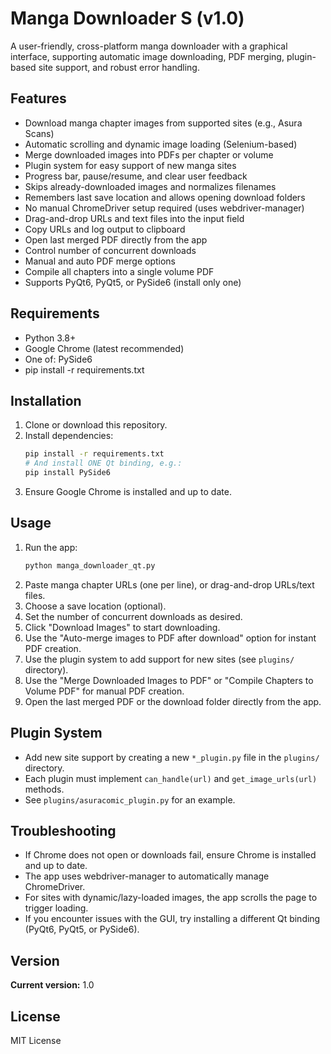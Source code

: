 # Manga Downloader S (v1.0)

A user-friendly, cross-platform manga downloader with a graphical interface, supporting automatic image downloading, PDF merging, plugin-based site support, and robust error handling.

## Features

- Download manga chapter images from supported sites (e.g., Asura Scans)
- Automatic scrolling and dynamic image loading (Selenium-based)
- Merge downloaded images into PDFs per chapter or volume
- Plugin system for easy support of new manga sites
- Progress bar, pause/resume, and clear user feedback
- Skips already-downloaded images and normalizes filenames
- Remembers last save location and allows opening download folders
- No manual ChromeDriver setup required (uses webdriver-manager)
- Drag-and-drop URLs and text files into the input field
- Copy URLs and log output to clipboard
- Open last merged PDF directly from the app
- Control number of concurrent downloads
- Manual and auto PDF merge options
- Compile all chapters into a single volume PDF
- Supports PyQt6, PyQt5, or PySide6 (install only one)

## Requirements

- Python 3.8+
- Google Chrome (latest recommended)
- One of: PySide6
- pip install -r requirements.txt

## Installation

1. Clone or download this repository.
2. Install dependencies:
   ```sh
   pip install -r requirements.txt
   # And install ONE Qt binding, e.g.:
   pip install PySide6
   ```
3. Ensure Google Chrome is installed and up to date.

## Usage

1. Run the app:
   ```sh
   python manga_downloader_qt.py
   ```
2. Paste manga chapter URLs (one per line), or drag-and-drop URLs/text files.
3. Choose a save location (optional).
4. Set the number of concurrent downloads as desired.
5. Click "Download Images" to start downloading.
6. Use the "Auto-merge images to PDF after download" option for instant PDF creation.
7. Use the plugin system to add support for new sites (see `plugins/` directory).
8. Use the "Merge Downloaded Images to PDF" or "Compile Chapters to Volume PDF" for manual PDF creation.
9. Open the last merged PDF or the download folder directly from the app.

## Plugin System

- Add new site support by creating a new `*_plugin.py` file in the `plugins/` directory.
- Each plugin must implement `can_handle(url)` and `get_image_urls(url)` methods.
- See `plugins/asuracomic_plugin.py` for an example.

## Troubleshooting

- If Chrome does not open or downloads fail, ensure Chrome is installed and up to date.
- The app uses webdriver-manager to automatically manage ChromeDriver.
- For sites with dynamic/lazy-loaded images, the app scrolls the page to trigger loading.
- If you encounter issues with the GUI, try installing a different Qt binding (PyQt6, PyQt5, or PySide6).

## Version

**Current version:** 1.0

## License

MIT License
